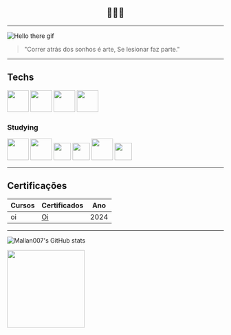 ## <center>🧐🧐🧐
---------
![Hello there gif](https://c.tenor.com/0Akz_GWDQyQAAAAC/tenor.gif)
> "Correr atrás dos sonhos é arte,
>  Se lesionar faz parte."
---------
## Techs
<img src="https://cdn.jsdelivr.net/gh/devicons/devicon@latest/icons/c/c-original.svg" width="50px" />
<img src="https://cdn.jsdelivr.net/gh/devicons/devicon@latest/icons/java/java-plain-wordmark.svg" width="50px"/>
<img src="https://cdn.jsdelivr.net/gh/devicons/devicon@latest/icons/cplusplus/cplusplus-original.svg" width="50px" />
<img src="https://cdn.jsdelivr.net/gh/devicons/devicon@latest/icons/python/python-plain-wordmark.svg" width="50px" />

### Studying
<img src="https://cdn.jsdelivr.net/gh/devicons/devicon@latest/icons/html5/html5-original-wordmark.svg" width="50px" />
<img src="https://cdn.jsdelivr.net/gh/devicons/devicon@latest/icons/css3/css3-original-wordmark.svg" width="50px" />
<img src="https://cdn.jsdelivr.net/gh/devicons/devicon@latest/icons/typescript/typescript-original.svg" width="40px" />
<img src="https://cdn.jsdelivr.net/gh/devicons/devicon@latest/icons/javascript/javascript-original.svg" width="40px"/>
<img src="https://cdn.jsdelivr.net/gh/devicons/devicon@latest/icons/nodejs/nodejs-original-wordmark.svg" width="50px" />
<img src="https://cdn.jsdelivr.net/gh/devicons/devicon@latest/icons/vuejs/vuejs-original-wordmark.svg" 
 width="40px"/>

 ----------     

## Certificações
| Cursos | Certificados | Ano |
| -----  | -----        | ----- |
| oi     | [Oi]()          | 2024 |

---------

![Mallan007's GitHub stats](https://github-readme-stats.vercel.app/api?username=mallan007&show_icons=true&theme=radical)          
          
     
<!--
**mallan007/mallan007** is a ✨ _special_ ✨ repository because its `README.md` (this file) appears on your GitHub profile.

Here are some ideas to get you started:

- 🔭 I’m currently working on ...
- 🌱 I’m currently learning ...
- 👯 I’m looking to collaborate on ...
- 🤔 I’m looking for help with ...
- 💬 Ask me about ...
- 📫 How to reach me: ...
- 😄 Pronouns: ...
- ⚡ Fun fact: ...
-->

<div>    
<img loading="lazy" height="180em" src="https://github-readme-stats.vercel.app/api/top-langs/?username=mallan007&layout=compact&langs_count=7&theme=dracula"/>
</div>
